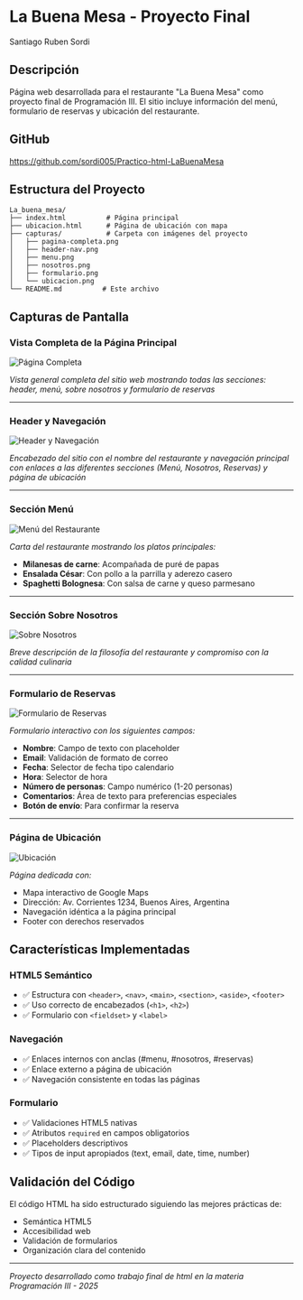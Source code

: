 # La Buena Mesa - Proyecto Final

Santiago Ruben Sordi

## Descripción
Página web desarrollada para el restaurante "La Buena Mesa" como proyecto final de Programación III. El sitio incluye información del menú, formulario de reservas y ubicación del restaurante.

## GitHub
https://github.com/sordi005/Practico-html-LaBuenaMesa

## Estructura del Proyecto
```
La_buena_mesa/
├── index.html          # Página principal
├── ubicacion.html      # Página de ubicación con mapa
├── capturas/           # Carpeta con imágenes del proyecto
│   ├── pagina-completa.png
│   ├── header-nav.png
│   ├── menu.png
│   ├── nosotros.png
│   ├── formulario.png
│   └── ubicacion.png
└── README.md          # Este archivo
```

## Capturas de Pantalla

### Vista Completa de la Página Principal
![Página Completa](capturas/web-completa.png)

*Vista general completa del sitio web mostrando todas las secciones: header, menú, sobre nosotros y formulario de reservas*

---

### Header y Navegación
![Header y Navegación](capturas/header-nav.png)

*Encabezado del sitio con el nombre del restaurante y navegación principal con enlaces a las diferentes secciones (Menú, Nosotros, Reservas) y página de ubicación*

---

### Sección Menú
![Menú del Restaurante](capturas/menu.png)

*Carta del restaurante mostrando los platos principales:*
- **Milanesas de carne**: Acompañada de puré de papas
- **Ensalada César**: Con pollo a la parrilla y aderezo casero
- **Spaghetti Bolognesa**: Con salsa de carne y queso parmesano

---

### Sección Sobre Nosotros
![Sobre Nosotros](capturas/nosotros.png)

*Breve descripción de la filosofía del restaurante y compromiso con la calidad culinaria*

---

### Formulario de Reservas
![Formulario de Reservas](capturas/reserva.png)

*Formulario interactivo con los siguientes campos:*
- **Nombre**: Campo de texto con placeholder
- **Email**: Validación de formato de correo
- **Fecha**: Selector de fecha tipo calendario
- **Hora**: Selector de hora
- **Número de personas**: Campo numérico (1-20 personas)
- **Comentarios**: Área de texto para preferencias especiales
- **Botón de envío**: Para confirmar la reserva

---

### Página de Ubicación
![Ubicación](capturas/ubicacion.png)

*Página dedicada con:*
- Mapa interactivo de Google Maps
- Dirección: Av. Corrientes 1234, Buenos Aires, Argentina
- Navegación idéntica a la página principal
- Footer con derechos reservados

## Características Implementadas

### HTML5 Semántico
- ✅ Estructura con `<header>`, `<nav>`, `<main>`, `<section>`, `<aside>`, `<footer>`
- ✅ Uso correcto de encabezados (`<h1>`, `<h2>`)
- ✅ Formulario con `<fieldset>` y `<label>`

### Navegación
- ✅ Enlaces internos con anclas (#menu, #nosotros, #reservas)
- ✅ Enlace externo a página de ubicación
- ✅ Navegación consistente en todas las páginas

### Formulario
- ✅ Validaciones HTML5 nativas
- ✅ Atributos `required` en campos obligatorios
- ✅ Placeholders descriptivos
- ✅ Tipos de input apropiados (text, email, date, time, number)

## Validación del Código
El código HTML ha sido estructurado siguiendo las mejores prácticas de:
- Semántica HTML5
- Accesibilidad web
- Validación de formularios
- Organización clara del contenido

---
*Proyecto desarrollado como trabajo final de html en la materia Programación III - 2025*